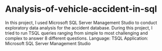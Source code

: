 # Analysis-of-vehicle-accident-in-sql
In this project, I used Microsoft SQL Server Management Studio to conduct exploratory data analysis for the accident database. During this project, I tried to run TSQL queries ranging from simple to most challenging and complex to answer 8 different questions.  Language: TSQL  Application: Microsoft SQL Server Management Studio
